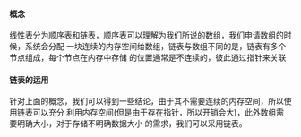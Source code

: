 #### 概念

线性表分为顺序表和链表，顺序表可以理解为我们所说的数组，我们申请数组的时候，系统会分配
一块连续的内存空间给数组，链表与数组不同的是，链表有多个节点组成，每个节点在内存中存储
的位置通常是不连续的，彼此通过指针来关联

#### 链表的运用

针对上面的概念，我们可以得到一些结论，由于其不需要连续的内存空间，所以使用链表可以充分
利用内存空间(但是由于存在指针，所以开销会大)，此外数组需要明确大小，对于存储不明确数据大小
的需求，我们可以采用链表。
